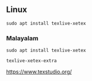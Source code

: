 ## Linux
`sudo apt install texlive-xetex`

### Malayalam
 
`sudo apt install texlive-xetex`

`texlive-xetex-extra`

https://www.texstudio.org/
